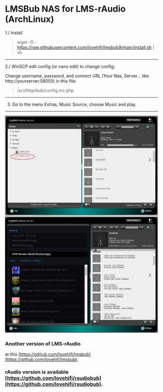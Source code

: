 # LMSBub NAS for LMS-rAudio (ArchLinux)
>
1./ Install
> wget -O - https://raw.githubusercontent.com/lovehifi/lmsbub9/main/install.sh | sh
>
>
>
---------------
2./ WinSCP edit config (or nano edit) to change config:
>
Change username, password, and connect URL (Your Nas, Server... like http://yourserver:58050) in this file:
> /srv/http/bub/config.inc.php
>
-----------------
3. Go to the menu Extras, Music Source, choose Music and play.
------------------
![Screenshot](screenshot1.jpg)
![Screenshot](screenshot3.jpg)

### Another version of LMS-rAudio
>
at this [https://github.com/lovehifi/lmsbub](https://github.com/lovehifi/lmsbub).
>
### rAudio version is available [https://github.com/lovehifi/raudiobub](https://github.com/lovehifi/raudiobub).

